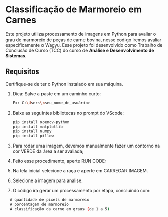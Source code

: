 # Classificação de Marmoreio em Carnes

Este projeto utiliza processamento de imagens em Python para avaliar o grau de marmoreio de peças de carne bovina, nesse codigo iremos avaliar especificamente o Wagyu. Esse projeto foi desenvolvido como Trabalho de Conclusão de Curso (TCC) do curso de **Análise e Desenvolvimento de Sistemas**.

## Requisitos

Certifique-se de ter o Python instalado em sua máquina.

1. Dica: Salve a paste em um caminho curto:
    ```bash
    Ex: C:\Users\<seu_nome_de_usuário>

2. Baixe as seguintes bibliotecas no prompt do VScode:
   ```bash
   pip install opencv-python
   pip install matplotlib
   pip install numpy
   pip install pillow

4. Para rodar uma imagem, devemos manualmente fazer um contorno na cor VERDE da área a ser avaliada;

5. Feito esse procedimento, aperte RUN CODE:

6. Na tela inicial selecione a raça e aperte em CARREGAR IMAGEM.

7. Selecione a imagem para analise.

8. O código irá gerar um processamento por etapa, concluindo com:
 ```bash
   A quantidade de pixels de marmoreio
   A porcentagem de marmoreio
   A classificação da carne em graus (de 1 a 5)
